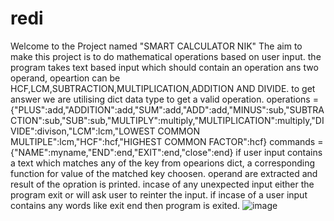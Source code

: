 # redi
Welcome to the Project named "SMART CALCULATOR NIK"
The aim to make this project is to do mathematical operations based on user input.
the program takes text based input which should contain an operation ans two operand, opeartion can be HCF,LCM,SUBTRACTION,MULTIPLICATION,ADDITION AND DIVIDE.
to get answer we are utilising  dict data type to get a valid operation.
operations ={"PLUS":add,"ADDITION":add,"SUM":add,"ADD":add,"MINUS":sub,"SUBTRACTION":sub,"SUB":sub,"MULTIPLY":multiply,"MULTIPLICATION":multiply,"DIVIDE":divison,"LCM":lcm,"LOWEST COMMON MULTIPLE":lcm,"HCF":hcf,"HIGHEST COMMON FACTOR":hcf}
commands = {"NAME":myname,"END":end,"EXIT":end,"close":end}
if user input contains a text which matches any of the key from opearions dict, a corresponding function for value of the matched key choosen.
operand are extracted and result of the opration is printed.
incase of any unexpected input either the program exit or will ask user to reinter the input.
if incase of a user input contains any words like exit end then program is exited.
![image](https://github.com/shweta87chia/redi/assets/129319975/52e4419d-fe13-4975-9fc4-0d5e93c4352e)


